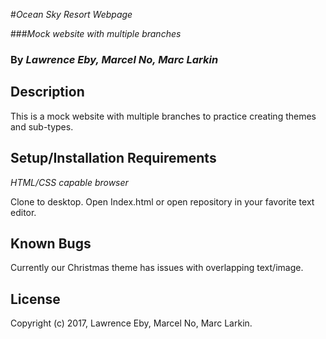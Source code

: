 #_Ocean Sky Resort Webpage_

###_Mock website with multiple branches_

### By _**Lawrence Eby, Marcel No, Marc Larkin**_

## Description

This is a mock website with multiple branches to practice creating themes and sub-types.

## Setup/Installation Requirements

*HTML/CSS capable browser*

Clone to desktop. Open Index.html or open repository in your favorite text editor.

## Known Bugs
Currently our Christmas theme has issues with overlapping text/image.

## License

Copyright (c) 2017, Lawrence Eby, Marcel No, Marc Larkin.
